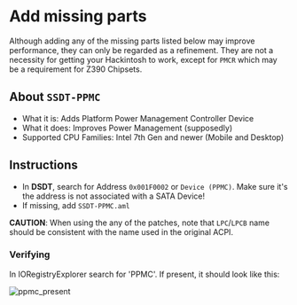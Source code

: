 # Add missing parts
Although adding any of the missing parts listed below may improve performance, they can only be regarded as a refinement. They are not a necessity for getting your Hackintosh to work, except for `PMCR` which may be a requirement for Z390 Chipsets.

## About `SSDT-PPMC`

- What it is: Adds Platform Power Management Controller Device
- What it does: Improves Power Management (supposedly)
- Supported CPU Families: Intel 7th Gen and newer (Mobile and Desktop)

## Instructions

- In **DSDT**, search for Address `0x001F0002` or `Device (PPMC)`. Make sure it's the address is not associated with a SATA Device!
- If missing, add `SSDT-PPMC.aml`

**CAUTION**: When using the any of the patches, note that `LPC`/`LPCB` name should be consistent with the name used in the original ACPI.

### Verifying
In IORegistryExplorer search for 'PPMC'. If present, it should look like this:

![ppmc_present](https://user-images.githubusercontent.com/76865553/139706104-f00e641b-40d0-4012-931a-f89276c75949.png)
